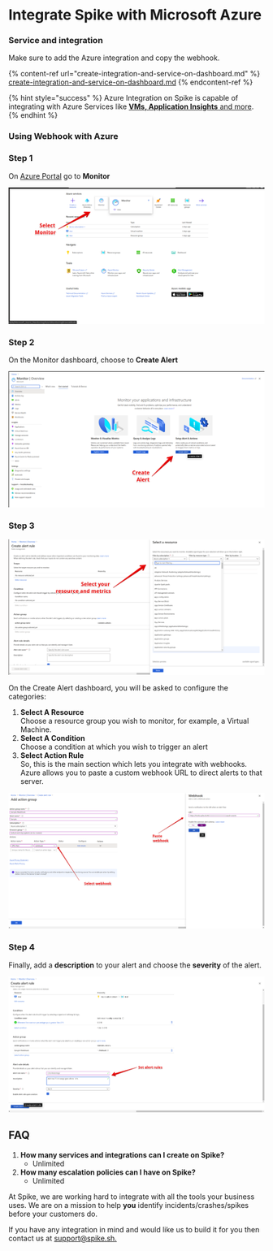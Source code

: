 # Integrate Spike with Microsoft Azure

### Service and integration

Make sure to add the Azure integration and copy the webhook.

{% content-ref url="create-integration-and-service-on-dashboard.md" %}
[create-integration-and-service-on-dashboard.md](create-integration-and-service-on-dashboard.md)
{% endcontent-ref %}

 

{% hint style="success" %}
Azure Integration on Spike is capable of integrating with Azure Services like [**VMs, Application Insights** and more](https://azure.microsoft.com/en-in/services/).
{% endhint %}



### Using Webhook with Azure

### **Step 1**

 On [Azure Portal](https://portal.azure.com/#home) go to **Monitor**

![Select monitor](../.gitbook/assets/azure-1.png)



### **Step 2**

On the Monitor dashboard, choose to **Create Alert**

![Hit create alert](../.gitbook/assets/azure-2.png)

### **Step 3**

![Select resources you would like to monitor](../.gitbook/assets/azure-3.png)

On the Create Alert dashboard, you will be asked to configure the categories:

1. **Select A Resource**\
   Choose a resource group you wish to monitor, for example, a Virtual Machine.
2. **Select A Condition**\
   Choose a condition at which you wish to trigger an alert
3. **Select Action Rule**\
   So, this is the main section which lets you integrate with webhooks. Azure allows you to paste a custom webhook URL to direct alerts to that server.

![Paste the webhook on Azure](../.gitbook/assets/azure-4.png)

### **Step 4**

Finally, add a **description** to your alert and choose the **severity** of the alert.

![Set alert rules](../.gitbook/assets/azure-5.png)



## FAQ

1. **How many services and integrations can I create on Spike?**
   * Unlimited
2. **How many escalation policies can I have on Spike?**
   * Unlimited

At Spike, we are working hard to integrate with all the tools your business uses. We are on a mission to help **you** identify incidents/crashes/spikes before your customers do.

If you have any integration in mind and would like us to build it for you then contact us at [support@spike.sh.](mailto:support@spike.sh)
